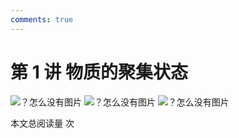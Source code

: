```yaml
---
comments: true
---
```


# 第 1 讲 物质的聚集状态

![？怎么没有图片](figures/普通化学_页面_02.png)
![？怎么没有图片](figures/普通化学_页面_03.png)
![？怎么没有图片](figures/普通化学_页面_04.png)


<span id="busuanzi_container_page_pv">本文总阅读量 <span id="busuanzi_value_page_pv"></span> 次</span>
